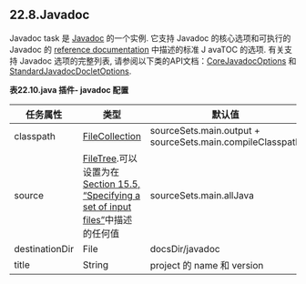 ## 22.8.Javadoc

Javadoc task 是 [Javadoc](https://docs.gradle.org/current/dsl/org.gradle.api.tasks.javadoc.Javadoc.html) 的一个实例. 它支持 Javadoc 的核心选项和可执行的 Javadoc 的 [reference documentation](http://download.oracle.com/javase/1.5.0/docs/tooldocs/windows/javadoc.html#referenceguide) 中描述的标准 J avaTOC 的选项. 有关支持 Javadoc 选项的完整列表, 请参阅以下类的API文档：[CoreJavadocOptions](https://docs.gradle.org/current/javadoc/org/gradle/external/javadoc/CoreJavadocOptions.html) 和 [StandardJavadocDocletOptions](https://docs.gradle.org/current/javadoc/org/gradle/external/javadoc/StandardJavadocDocletOptions.html).

**表22.10.java 插件- javadoc 配置**

任务属性 | 类型 | 默认值
-------------- | ----------------------------------------------------------------------------------------------------------------------------------------------------------------------------------------------------------------------------------------------------- | ---------------------------------------------------------
classpath      | [FileCollection](https://docs.gradle.org/current/javadoc/org/gradle/api/file/FileCollection.html) | sourceSets.main.output + sourceSets.main.compileClasspath
source | [FileTree](https://docs.gradle.org/current/javadoc/org/gradle/api/file/FileTree.html).可以设置为在[Section 15.5, “Specifying a set of input files”](https://docs.gradle.org/current/userguide/working_with_files.html#sec:specifying_multiple_files)中描述的任何值 | sourceSets.main.allJava
destinationDir | File | docsDir/javadoc
title | String | project 的 name 和 version
